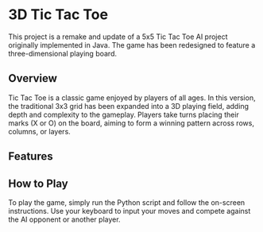 # 3D Tic Tac Toe
This project is a remake and update of a 5x5 Tic Tac Toe AI project originally implemented in Java. The game has been redesigned to feature a three-dimensional playing board.

## Overview
Tic Tac Toe is a classic game enjoyed by players of all ages. In this version, the traditional 3x3 grid has been expanded into a 3D playing field, adding depth and complexity to the gameplay. Players take turns placing their marks (X or O) on the board, aiming to form a winning pattern across rows, columns, or layers.

## Features


## How to Play
To play the game, simply run the Python script and follow the on-screen instructions. Use your keyboard to input your moves and compete against the AI opponent or another player.

